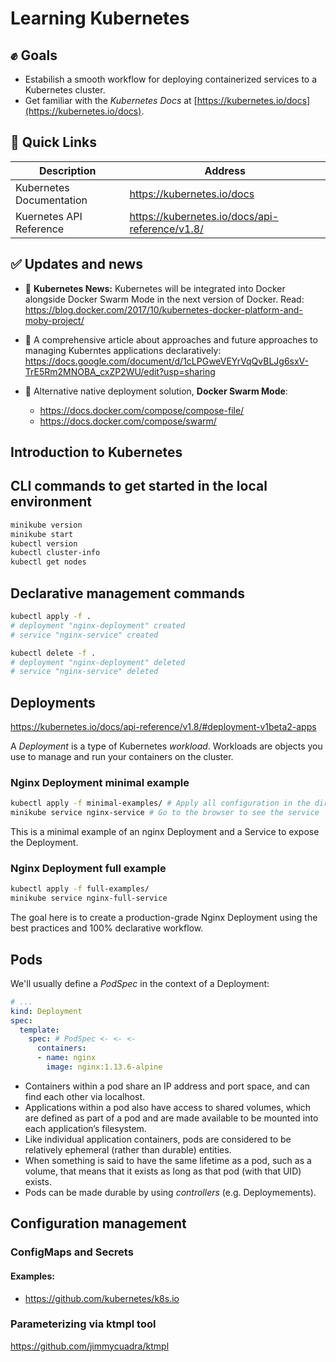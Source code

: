 # Learning Kubernetes

## ✊ Goals

- Estabilish a smooth workflow for deploying containerized services to a Kubernetes cluster.
- Get familiar with the *Kubernetes Docs* at [https://kubernetes.io/docs](https://kubernetes.io/docs).

## 🔗 Quick Links

| Description | Address |
| --- | --- |
| Kubernetes Documentation  | https://kubernetes.io/docs  |
| Kuernetes API Reference   | https://kubernetes.io/docs/api-reference/v1.8/ |

## ✅ Updates and news

- 🎉 **Kubernetes News:** Kubernetes will be integrated into Docker alongside Docker Swarm Mode in the next version of Docker. Read: <https://blog.docker.com/2017/10/kubernetes-docker-platform-and-moby-project/>

- 📖 A comprehensive article about approaches and future approaches to managing Kuberntes applications declaratively: <https://docs.google.com/document/d/1cLPGweVEYrVqQvBLJg6sxV-TrE5Rm2MNOBA_cxZP2WU/edit?usp=sharing>

- 🐳 Alternative native deployment solution, **Docker Swarm Mode**:
  * <https://docs.docker.com/compose/compose-file/>
  * <https://docs.docker.com/compose/swarm/>

## Introduction to Kubernetes

## CLI commands to get started in the local environment

```sh
minikube version
minikube start
kubectl version
kubectl cluster-info
kubectl get nodes
```

## Declarative management commands

```sh
kubectl apply -f .
# deployment "nginx-deployment" created
# service "nginx-service" created

kubectl delete -f .
# deployment "nginx-deployment" deleted
# service "nginx-service" deleted
```

## Deployments

<https://kubernetes.io/docs/api-reference/v1.8/#deployment-v1beta2-apps>

A *Deployment* is a type of Kubernetes *workload*. Workloads are objects you use to manage and run your containers on the cluster.

### Nginx Deployment minimal example

```sh
kubectl apply -f minimal-examples/ # Apply all configuration in the directory
minikube service nginx-service # Go to the browser to see the service
```

This is a minimal example of an nginx Deployment and a Service to expose the Deployment.

### Nginx Deployment full example

```sh
kubectl apply -f full-examples/
minikube service nginx-full-service
```

The goal here is to create a production-grade Nginx Deployment using the best practices and 100% declarative workflow.

## Pods

We'll usually define a *PodSpec* in the context of a Deployment:

```yaml
# ...
kind: Deployment
spec:
  template:
    spec: # PodSpec <- <- <-
      containers:
      - name: nginx
        image: nginx:1.13.6-alpine
```

- Containers within a pod share an IP address and port space, and can find each other via localhost.
- Applications within a pod also have access to shared volumes, which are defined as part of a pod and are made available to be mounted into each application’s filesystem.
- Like individual application containers, pods are considered to be relatively ephemeral (rather than durable) entities.
- When something is said to have the same lifetime as a pod, such as a volume, that means that it exists as long as that pod (with that UID) exists.
- Pods can be made durable by using *controllers* (e.g. Deploymements).

## Configuration management

### ConfigMaps and Secrets

#### Examples:

- <https://github.com/kubernetes/k8s.io>

### Parameterizing via ktmpl tool

<https://github.com/jimmycuadra/ktmpl>
